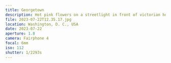 ```yaml
---
title: Georgetown
description: Hot pink flowers on a streetlight in front of victorian houses
file: 2023-07-22T12.35.17.jpg
location: Washington, D. C., USA
date: 2023-07-22
aperture: 1.8
camera: Fairphone 4
focal: 6mm
iso: 112
shutter: 1/2293s
---
```

